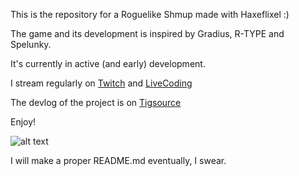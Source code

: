This is the repository for a Roguelike Shmup made with Haxeflixel :) 

The game and its development is inspired by Gradius, R-TYPE and Spelunky.

It's currently in active (and early) development. 

I stream regularly on [Twitch](http://twitch.tv/Alvaro_As) and [LiveCoding](https://www.livecoding.tv/alvalol/)

The devlog of the project is on [Tigsource](https://forums.tigsource.com/index.php?topic=57162)

Enjoy!

![alt text](http://i.imgur.com/n6b2Bj6.gif "Logo Title Text 1")


I will make a proper README.md eventually, I swear.